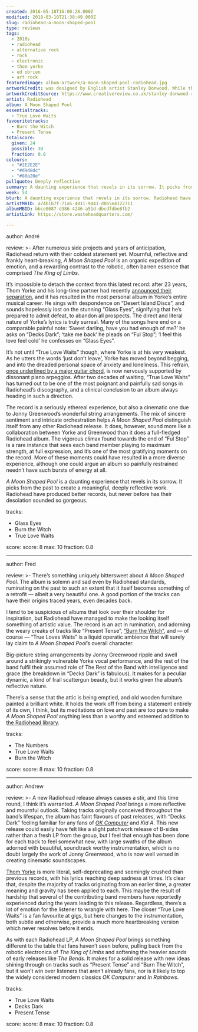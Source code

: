 ```yaml
---
created: 2016-05-18T16:00:28.000Z
modified: 2018-03-10T21:38:49.000Z
slug: radiohead-a-moon-shaped-pool
type: reviews
tags:
  - 2010s
  - radiohead
  - alternative rock
  - rock
  - electronic
  - thom yorke
  - ed obrien
  - art rock
featuredimage: album-artwork/a-moon-shaped-pool-radiohead.jpg
artworkCredit: was designed by English artist Stanley Donwood. While the band was recording the album, Donwood set up in a nearby barn and had a live feed from the studio play while he worked, the idea being his paintings would be a live response to the music.
artworkCreditSource: https://www.creativereview.co.uk/stanley-donwood-radiohead/
artist: Radiohead
album: A Moon Shaped Pool
essentialtracks:
  - True Love Waits
favouritetracks:
  - Burn the Witch
  - Present Tense
totalscore:
  given: 24
  possible: 30
  fraction: 0.8
colours:
  - "#2E2E2E"
  - "#d9d8dc"
  - "#80a20e"
pullquote: Deeply reflective
summary: A daunting experience that revels in its sorrow. It picks from the past to create a meaningful, deeply reflective work. Radiohead have produced better records, but never before has their desolation sounded so gorgeous.
week: 54
blurb: A daunting experience that revels in its sorrow. Radiohead have produced better records, but never before has their desolation sounded so gorgeous.
artistMBID: a74b1b7f-71a5-4011-9441-d0b5e4122711
albumMBID: bbce0087-d386-4246-a51d-dbcdfdbe8fb2
artistLink: https://store.wasteheadquarters.com/

---
```


author: André

review: >-
  After numerous side projects and years of anticipation, Radiohead return with their coldest statement yet. Mournful, reflective and frankly heart-breaking, *A Moon Shaped Pool* is an organic expedition of emotion, and a rewarding contrast to the robotic, often barren essence that comprised *The King of Limbs*. 
  
  It’s impossible to detach the context from this latest record: after 23 years, Thom Yorke and his long-time partner had recently [announced their separation](http://www.nme.com/news/thom-yorke/87598), and it has resulted in the most personal album in Yorke’s entire musical career. He sings with despondence on “Desert Island Discs”, and sounds hopelessly lost on the stunning “Glass Eyes”, signifying that he’s prepared to admit defeat, to abandon all prospects. The direct and literal nature of Yorke’s lyrics is truly surreal. Many of the songs here end on a comparable painful note: ‘Sweet darling, have you had enough of me?’ he asks on “Decks Dark”; ‘take me back’ he pleads on “Ful Stop”; ‘I feel this love feel cold’ he confesses on “Glass Eyes”. 
  
  It’s not until “True Love Waits” though, where Yorke is at his very weakest. As he utters the words ‘just don’t leave’, Yorke has moved beyond begging, and into the dreaded personal space of anxiety and loneliness. This refrain, [once underlined by a major guitar chord](https://www.youtube.com/watch?v=LsJTaMSx3_8), is now nervously supported by dissonant piano arpeggios. After two decades of waiting, “True Love Waits” has turned out to be one of the most poignant and painfully sad songs in Radiohead’s discography, and a clinical conclusion to an album always heading in such a direction.
  
  The record is a seriously ethereal experience, but also a cinematic one due to Jonny Greenwood’s wonderful string arrangements. The mix of sincere sentiment and intricate orchestration helps *A Moon Shaped Pool* distinguish itself from any other Radiohead release. It does, however, sound more like a collaboration between Yorke and Greenwood than it does a full-fledged Radiohead album. The vigorous climax found towards the end of “Ful Stop” is a rare instance that sees each band member playing to maximum strength, at full expression, and it’s one of the most gratifying moments on the record. More of these moments could have resulted in a more diverse experience, although one could argue an album so painfully restrained needn’t have such bursts of energy at all. 
  
  *A Moon Shaped Pool* is a daunting experience that revels in its sorrow. It picks from the past to create a meaningful, deeply reflective work. Radiohead have produced better records, but never before has their desolation sounded so gorgeous.

tracks:
  - Glass Eyes
  - ­Burn the Witch
  - ­True Love Waits

score:
  score: 8
  max: 10
  fraction: 0.8

---
author: Fred

review: >-
  There’s something uniquely bittersweet about *A Moon Shaped Pool*. The album is solemn and sad even by Radiohead standards, ruminating on the past to such an extent that it itself becomes something of a retrofit — albeit a very beautiful one. A good portion of the tracks can have their origins traced years, even decades back. 
  
  I tend to be suspicious of albums that look over their shoulder for inspiration, but Radiohead have managed to make the looking itself something of artistic value. The record is an act in rumination, and adorning the weary creaks of tracks like “Present Tense”, [“Burn the Witch”](/articles/new-track-burn-the-witch-radiohead/), and — of course — “True Loves Waits” is a liquid operatic ambience that will surely lay claim to *A Moon Shaped Pool*’s overall character. 
  
  Big-picture string arrangements by Jonny Greenwood ripple and swell around a strikingly vulnerable Yorke vocal performance, and the rest of the band fulfil their assumed role of The Rest of the Band with intelligence and grace (the breakdown in “Decks Dark” is fabulous). It makes for a peculiar dynamic, a kind of frail scattergun beauty, but it works given the album’s reflective nature. 
  
  There’s a sense that the attic is being emptied, and old wooden furniture painted a brilliant white. It holds the work off from being a statement entirely of its own, I think, but its meditations on love and past are too pure to make *A Moon Shaped Pool* anything less than a worthy and esteemed addition to [the Radiohead library](/articles/ranking-radioheads-discography/).

tracks:
  - The Numbers
  - ­True Love Waits
  - ­Burn the Witch

score:
  score: 8
  max: 10
  fraction: 0.8

---
author: Andrew

review: >-
  A new Radiohead release always causes a stir, and this time round, I think it’s warranted. *A Moon Shaped Pool* brings a more reflective and mournful outlook. Taking tracks originally conceived throughout the band’s lifespan, the album has faint flavours of past releases, with “Decks Dark” feeling familiar for any fans of [*OK Computer*](/reviews/radiohead-ok-computer/) and *Kid A*. This new release could easily have felt like a slight patchwork release of B-sides rather than a fresh LP from the group, but I feel that enough has been done for each track to feel somewhat new, with large swaths of the album adorned with beautiful, soundtrack worthy instrumentation, which is no doubt largely the work of Jonny Greenwood, who is now well versed in creating cinematic soundscapes. 
  
  [Thom Yorke](/reviews/thom-yorke-anima/) is more literal, self-deprecating and seemingly crushed than previous records, with his lyrics reaching deep sadness at times. It’s clear that, despite the majority of tracks originating from an earlier time, a greater meaning and gravity has been applied to each. This maybe the result of hardship that several of the contributing band members have reportedly experienced during the years leading to this release. Regardless, there’s a lot of emotion for the listener to wrangle with here. The closer “True Love Waits” is a fan favourite at gigs, but here changes to the instrumentation, both subtle and otherwise, provide a much more heartbreaking version which never resolves before it ends. 
  
  As with each Radiohead LP, *A Moon Shaped Pool* brings something different to the table that fans haven’t seen before, pulling back from the robotic electronica of *The King of Limbs* and softening the heavier sounds of early releases like *The Bends*. It makes for a solid release with new ideas shining through on tracks such as “Present Tense” and “Burn The Witch”, but it won’t win over listeners that aren’t already fans, nor is it likely to top the widely considered modern classics *OK Computer* and *In Rainbows*.

tracks:
  - True Love Waits
  - ­Decks Dark
  - ­Present Tense
  
score:
  score: 8
  max: 10
  fraction: 0.8
